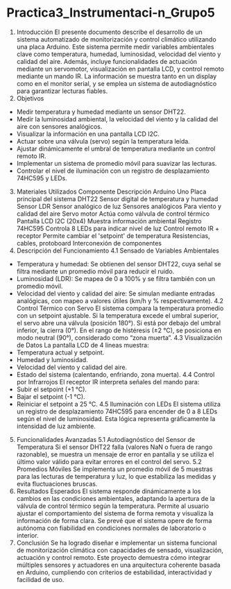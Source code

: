 # Practica3_Instrumentaci-n_Grupo5

1. Introducción
El presente documento describe el desarrollo de un sistema automatizado de monitorización y control climático utilizando una placa Arduino. Este sistema permite medir variables ambientales clave como temperatura, humedad, luminosidad, velocidad del viento y calidad del aire. Además, incluye funcionalidades de actuación mediante un servomotor, visualización en pantalla LCD, y control remoto mediante un mando IR. La información se muestra tanto en un display como en el monitor serial, y se emplea un sistema de autodiagnóstico para garantizar lecturas fiables.
2. Objetivos
- Medir temperatura y humedad mediante un sensor DHT22.
- Medir la luminosidad ambiental, la velocidad del viento y la calidad del aire con sensores analógicos.
- Visualizar la información en una pantalla LCD I2C.
- Actuar sobre una válvula (servo) según la temperatura leída.
- Ajustar dinámicamente el umbral de temperatura mediante un control remoto IR.
- Implementar un sistema de promedio móvil para suavizar las lecturas.
- Controlar el nivel de iluminación con un registro de desplazamiento 74HC595 y LEDs.
3. Materiales Utilizados
Componente	Descripción
Arduino Uno	Placa principal del sistema
DHT22	Sensor digital de temperatura y humedad
Sensor LDR	Sensor analógico de luz
Sensores analógicos	Para viento y calidad del aire
Servo motor	Actúa como válvula de control térmico
Pantalla LCD I2C (20x4)	Muestra información ambiental
Registro 74HC595	Controla 8 LEDs para indicar nivel de luz
Control remoto IR + receptor	Permite cambiar el 'setpoint' de temperatura
Resistencias, cables, protoboard	Interconexión de componentes
4. Descripción del Funcionamiento
4.1 Sensado de Variables Ambientales
- Temperatura y humedad: Se obtienen del sensor DHT22, cuya señal se filtra mediante un promedio móvil para reducir el ruido.
- Luminosidad (LDR): Se mapea de 0 a 100% y se filtra también con un promedio móvil.
- Velocidad del viento y calidad del aire: Se simulan mediante entradas analógicas, con mapeo a valores útiles (km/h y % respectivamente).
4.2 Control Térmico con Servo
El sistema compara la temperatura promedio con un setpoint ajustable. Si la temperatura excede el umbral superior, el servo abre una válvula (posición 180°). Si está por debajo del umbral inferior, la cierra (0°). En el rango de histéresis (±2 °C), se posiciona en modo neutral (90°), considerado como “zona muerta”.
4.3 Visualización de Datos
La pantalla LCD de 4 líneas muestra:
- Temperatura actual y setpoint.
- Humedad y luminosidad.
- Velocidad del viento y calidad del aire.
- Estado del sistema (calentando, enfriando, zona muerta).
4.4 Control por Infrarrojos
El receptor IR interpreta señales del mando para:
- Subir el setpoint (+1 °C).
- Bajar el setpoint (-1 °C).
- Reiniciar el setpoint a 25 °C.
4.5 Iluminación con LEDs
El sistema utiliza un registro de desplazamiento 74HC595 para encender de 0 a 8 LEDs según el nivel de luminosidad. Esta lógica representa gráficamente la intensidad de luz ambiente.
5. Funcionalidades Avanzadas
5.1 Autodiagnóstico del Sensor de Temperatura
Si el sensor DHT22 falla (valores NaN o fuera de rango razonable), se muestra un mensaje de error en pantalla y se utiliza el último valor válido para evitar errores en el control del servo.
5.2 Promedios Móviles
Se implementa un promedio móvil de 5 muestras para las lecturas de temperatura y luz, lo que estabiliza las medidas y evita fluctuaciones bruscas.
6. Resultados Esperados
El sistema responde dinámicamente a los cambios en las condiciones ambientales, adaptando la apertura de la válvula de control térmico según la temperatura. Permite al usuario ajustar el comportamiento del sistema de forma remota y visualiza la información de forma clara. Se prevé que el sistema opere de forma autónoma con fiabilidad en condiciones normales de laboratorio o interior.
7. Conclusión
Se ha logrado diseñar e implementar un sistema funcional de monitorización climática con capacidades de sensado, visualización, actuación y control remoto. Este proyecto demuestra cómo integrar múltiples sensores y actuadores en una arquitectura coherente basada en Arduino, cumpliendo con criterios de estabilidad, interactividad y facilidad de uso.

